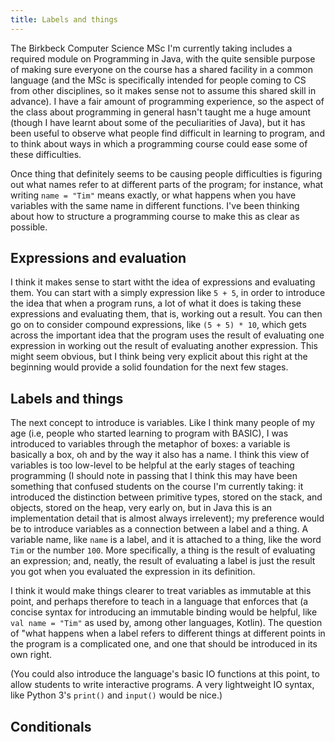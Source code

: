 ```yaml
---
title: Labels and things
---
```

The Birkbeck Computer Science MSc I'm currently taking includes a required
module on Programming in Java, with the quite sensible purpose of making sure
everyone on the course has a shared facility in a common language (and the MSc
is specifically intended for people coming to CS from other disciplines, so it
makes sense not to assume this shared skill in advance). I have a fair amount
of programming experience, so the aspect of the class about programming in
general hasn't taught me a huge amount (though I have learnt about some of the
peculiarities of Java), but it has been useful to observe what people find
difficult in learning to program, and to think about ways in which a
programming course could ease some of these difficulties.

Once thing that definitely seems to be causing people difficulties is figuring
out what names refer to at different parts of the program; for instance, what
writing `name = "Tim"` means exactly, or what happens when you have variables
with the same name in different functions. I've been thinking about how to 
structure a programming course to make this as clear as possible. 

## Expressions and evaluation

I think it makes sense to start witht the idea of expressions and evaluating
them. You can start with a simply expression like `5 + 5`, in order to
introduce the idea that when a program runs, a lot of what it does is taking
these expressions and evaluating them, that is, working out a result. You can
then go on to consider compound expressions, like `(5 + 5) * 10`, which gets
across the important idea that the program uses the result of evaluating one
expression in working out the result of evaluating another expression. This
might seem obvious, but I think being very explicit about this right at the
beginning would provide a solid foundation for the next few stages.

## Labels and things

The next concept to introduce is variables. Like I think many people of my age
(i.e, people who started learning to program with BASIC), I was introduced to
variables through the metaphor of boxes: a variable is basically a box, oh and
by the way it also has a name. I think this view of variables is too low-level
to be helpful at the early stages of teaching programming (I should note in
passing that I think this may have been something that confused students on
the course I'm currently taking: it introduced the distinction between
primitive types, stored on the stack, and objects, stored on the heap, very
early on, but in Java this is an implementation detail that is almost always
irrelevent); my preference would be to introduce variables as a connection
between a label and a thing. A variable name, like `name` is a label, and it
is attached to a thing, like the word `Tim` or the number `100`. More
specifically, a thing is the result of evaluating an expression; and, neatly,
the result of evaluating a label is just the result you got when you evaluated
the expression in its definition.

I think it would make things clearer to treat variables as immutable at this
point, and perhaps therefore to teach in a language that enforces that (a
concise syntax for introducing an immutable binding would be helpful, like
`val name = "Tim"` as used by, among other languages, Kotlin). The question of
"what happens when a label refers to different things at different points in
the program is a complicated one, and one that should be introduced in its own
right.

(You could also introduce the language's basic IO functions at this point, to
allow students to write interactive programs. A very lightweight IO syntax,
like Python 3's `print()` and `input()` would be nice.)

## Conditionals
